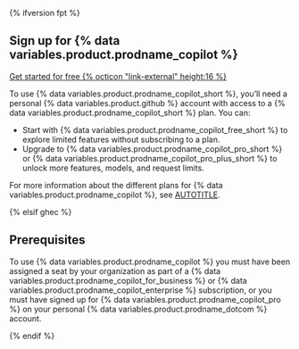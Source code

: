 {% ifversion fpt %}

## Sign up for {% data variables.product.prodname_copilot %}

<a href="https://github.com/copilot?ref_cta=Copilot+free&ref_loc=getting+started+with+github+copilot&ref_page=docs" target="_blank" class="btn btn-primary mt-3 mr-3 no-underline"><span>Get started for free</span> {% octicon "link-external" height:16 %}</a>

To use {% data variables.product.prodname_copilot_short %}, you’ll need a personal {% data variables.product.github %} account with access to a {% data variables.product.prodname_copilot_short %} plan. You can:

* Start with {% data variables.product.prodname_copilot_free_short %} to explore limited features without subscribing to a plan.
* Upgrade to {% data variables.product.prodname_copilot_pro_short %} or {% data variables.product.prodname_copilot_pro_plus_short %} to unlock more features, models, and request limits.

For more information about the different plans for {% data variables.product.prodname_copilot %}, see [AUTOTITLE](/copilot/about-github-copilot/subscription-plans-for-github-copilot).

{% elsif ghec %}

## Prerequisites

To use {% data variables.product.prodname_copilot %} you must have been assigned a seat by your organization as part of a {% data variables.product.prodname_copilot_for_business %} or {% data variables.product.prodname_copilot_enterprise %} subscription, or you must have signed up for {% data variables.product.prodname_copilot_pro %} on your personal {% data variables.product.prodname_dotcom %} account.

{% endif %}
